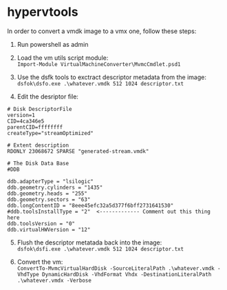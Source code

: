 # hypervtools
In order to convert a vmdk image to a vmx one, follow these steps:

1. Run powershell as admin

2. Load the vm utils script module:  
	`Import-Module VirtualMachineConverter\MvmcCmdlet.psd1`

3. Use the dsfk tools to exctract descriptor metadata from the image:  
	`dsfok\dsfo.exe .\whatever.vmdk 512 1024 descriptor.txt`

4. Edit the desriptor file:  
~~~~
# Disk DescriptorFile
version=1
CID=4ca346e5
parentCID=ffffffff
createType="streamOptimized"

# Extent description
RDONLY 23068672 SPARSE "generated-stream.vmdk"

# The Disk Data Base
#DDB

ddb.adapterType = "lsilogic"
ddb.geometry.cylinders = "1435"
ddb.geometry.heads = "255"
ddb.geometry.sectors = "63"
ddb.longContentID = "8eee45efc32a5d377f6bff2731641530"
#ddb.toolsInstallType = "2"  <------------- Comment out this thing here
ddb.toolsVersion = "0"
ddb.virtualHWVersion = "12"
~~~~

5. Flush the descriptor metatada back into the image:  
	`dsfok\dsfi.exe .\whatever.vmdk 512 1024 descriptor.txt`

6. Convert the vm:  
	`ConvertTo-MvmcVirtualHardDisk -SourceLiteralPath .\whatever.vmdk -VhdType DynamicHardDisk -VhdFormat Vhdx -DestinationLiteralPath .\whatever.vmdx -Verbose`
